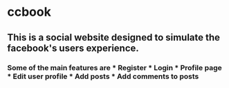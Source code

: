 # ccbook
## This is a social website designed to simulate the facebook's users experience.
### Some of the main features are * Register * Login * Profile page * Edit user profile * Add posts * Add comments to posts 
